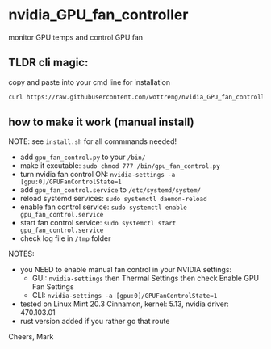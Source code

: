 # nvidia_GPU_fan_controller
monitor GPU temps and control GPU fan

## TLDR cli magic:
copy and paste into your cmd line for installation
```markdown
curl https://raw.githubusercontent.com/wottreng/nvidia_GPU_fan_controller/main/install.sh | bash
```

## how to make it work (manual install)
NOTE: see `install.sh` for all commmands needed! 
* add `gpu_fan_control.py` to your `/bin/` 
* make it excutable: `sudo chmod 777 /bin/gpu_fan_control.py`
* turn nvidia fan control ON: `nvidia-settings -a [gpu:0]/GPUFanControlState=1`
* add `gpu_fan_control.service` to `/etc/systemd/system/`
* reload systemd services: `sudo systemctl daemon-reload`
* enable fan control service: `sudo systemctl enable gpu_fan_control.service`
* start fan control service: `sudo systemctl start gpu_fan_control.service`
* check log file in `/tmp` folder


NOTES: 
* you NEED to enable manual fan control in your NVIDIA settings: 
  * GUI: `nvidia-settings` then Thermal Settings then check Enable GPU Fan Settings
  * CLI: `nvidia-settings -a [gpu:0]/GPUFanControlState=1`
* tested on Linux Mint 20.3 Cinnamon, kernel: 5.13, nvidia driver: 470.103.01
* rust version added if you rather go that route

Cheers, Mark
